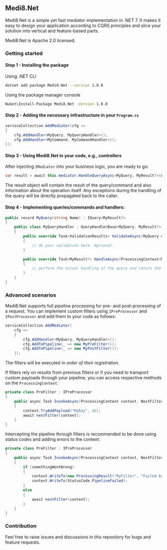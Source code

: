 ﻿## Medi8.Net

Medi8.Net is a simple yet fast mediator implementation in .NET 7.
It makes it easy to design your application according to CQRS principles and slice your solution into vertical and feature-based parts.

Medi8.Net is Apache 2.0 licensed.

### Getting started

#### Step 1 - Installing the package
Using .NET CLI
```bash
dotnet add package Medi8.Net --version 1.0.0
```

Using the package manager console
```bash
NuGet\Install-Package Medi8.Net -Version 1.0.0
```

#### Step 2 - Adding the necessary infrastructure in your `Program.cs`

```csharp
serviceCollection.AddMediator(cfg =>
{
    cfg.AddHandler<MyQuery, MyQueryHandler>();
    cfg.AddHandler<MyCommand, MyCommandHandler>();
});
```

#### Step 3 - Using Medi8.Net in your code, e.g., controllers

After injecting `IMediator` into your business logic, you are ready to go:
```csharp
var result = await this.mediator.HandleQueryAsync<MyQuery, MyResult?>(new MyQuery(...), CancellationToken.None);
```

The result object will contain the result of the query/command and also information about the operation itself.
Any exceptions during the handling of the query will be directly propagated back to the caller.

#### Step 4 - Implementing queries/commands and handlers:
```csharp
public record MyQuery(string Name) : IQuery<MyResult?>
{
    public class MyQueryHandler : QueryHandlerBase<MyQuery, MyResult?>
    {
        public override Task<ValidationResults> ValidateAsync(MyQuery command, CancellationToken token)
        {
            // do your validation here. Optional.
        }

        public override Task<MyResult?> HandleAsync(ProcessingContext<MyQuery, MyResult?> context)
        {
            // perform the actual handling of the query and return the result
        }
    }
}
```

### Advanced scenarios
Medi8.Net supports full pipeline processing for pre- and post-processing of a request.
You can implement custom filters using `IPreProcessor` and `IPostProcessor` and add them to your
code as follows:

```csharp
serviceCollection.AddMediator(
    cfg =>
    {
        cfg.AddHandler<MyQuery, MyQueryHandler>();
        cfg.AddToPipeline(_ => new MyPreFilter());
        cfg.AddToPipeline(_ => new MyPostFilter());
    });
```

The filters will be executed _in order of their registration_.

If filters rely on results from previous filters or if you need to transport custom payloads through your pipeline,
you can access respective methods on the `ProcessingContext`:
```csharp
private class PreFilter : IPreProcessor
{
    public async Task InvokeAsync(ProcessingContext context, NextFilter nextFilter)
    {
        context.TryAddPayload("MyKey", 42);
        await nextFilter(context);
    }
}
```

Intercepting the pipeline through filters is recommended to be done using status codes and adding errors to the context:
```csharp
private class PreFilter : IPreProcessor
{
    public async Task InvokeAsync(ProcessingContext context, NextFilter nextFilter)
    {
        if (somethingWentWrong)
        {
            context.WriteTo(new ProcessingResult("MyFilter", "Failed because of reason..."));
            context.WriteTo(StatusCode.PipelineFailed);
        }
        else
        {
            await nextFilter(context);
        }
    }
}
```

### Contribution

Feel free to raise issues and discussions in this repository for bugs and feature requests.